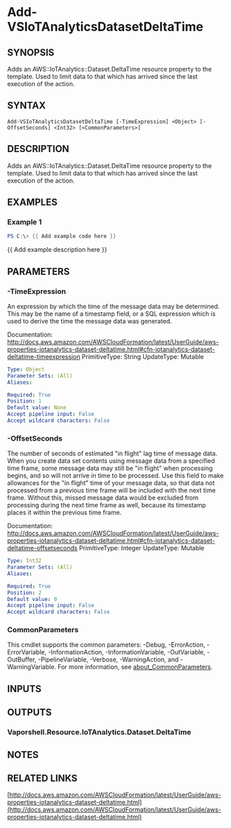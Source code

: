 # Add-VSIoTAnalyticsDatasetDeltaTime

## SYNOPSIS
Adds an AWS::IoTAnalytics::Dataset.DeltaTime resource property to the template.
Used to limit data to that which has arrived since the last execution of the action.

## SYNTAX

```
Add-VSIoTAnalyticsDatasetDeltaTime [-TimeExpression] <Object> [-OffsetSeconds] <Int32> [<CommonParameters>]
```

## DESCRIPTION
Adds an AWS::IoTAnalytics::Dataset.DeltaTime resource property to the template.
Used to limit data to that which has arrived since the last execution of the action.

## EXAMPLES

### Example 1
```powershell
PS C:\> {{ Add example code here }}
```

{{ Add example description here }}

## PARAMETERS

### -TimeExpression
An expression by which the time of the message data may be determined.
This may be the name of a timestamp field, or a SQL expression which is used to derive the time the message data was generated.

Documentation: http://docs.aws.amazon.com/AWSCloudFormation/latest/UserGuide/aws-properties-iotanalytics-dataset-deltatime.html#cfn-iotanalytics-dataset-deltatime-timeexpression
PrimitiveType: String
UpdateType: Mutable

```yaml
Type: Object
Parameter Sets: (All)
Aliases:

Required: True
Position: 1
Default value: None
Accept pipeline input: False
Accept wildcard characters: False
```

### -OffsetSeconds
The number of seconds of estimated "in flight" lag time of message data.
When you create data set contents using message data from a specified time frame, some message data may still be "in flight" when processing begins, and so will not arrive in time to be processed.
Use this field to make allowances for the "in flight" time of your message data, so that data not processed from a previous time frame will be included with the next time frame.
Without this, missed message data would be excluded from processing during the next time frame as well, because its timestamp places it within the previous time frame.

Documentation: http://docs.aws.amazon.com/AWSCloudFormation/latest/UserGuide/aws-properties-iotanalytics-dataset-deltatime.html#cfn-iotanalytics-dataset-deltatime-offsetseconds
PrimitiveType: Integer
UpdateType: Mutable

```yaml
Type: Int32
Parameter Sets: (All)
Aliases:

Required: True
Position: 2
Default value: 0
Accept pipeline input: False
Accept wildcard characters: False
```

### CommonParameters
This cmdlet supports the common parameters: -Debug, -ErrorAction, -ErrorVariable, -InformationAction, -InformationVariable, -OutVariable, -OutBuffer, -PipelineVariable, -Verbose, -WarningAction, and -WarningVariable. For more information, see [about_CommonParameters](http://go.microsoft.com/fwlink/?LinkID=113216).

## INPUTS

## OUTPUTS

### Vaporshell.Resource.IoTAnalytics.Dataset.DeltaTime
## NOTES

## RELATED LINKS

[http://docs.aws.amazon.com/AWSCloudFormation/latest/UserGuide/aws-properties-iotanalytics-dataset-deltatime.html](http://docs.aws.amazon.com/AWSCloudFormation/latest/UserGuide/aws-properties-iotanalytics-dataset-deltatime.html)

